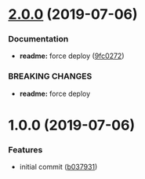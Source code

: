 # [2.0.0](https://github.com/partmenu/logger/compare/v1.0.0...v2.0.0) (2019-07-06)


### Documentation

* **readme:** force deploy ([9fc0272](https://github.com/partmenu/logger/commit/9fc0272))


### BREAKING CHANGES

* **readme:** force deploy

# 1.0.0 (2019-07-06)


### Features

* initial commit ([b037931](https://github.com/partmenu/logger/commit/b037931))
